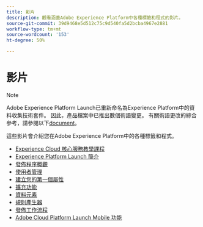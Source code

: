 ```yaml
---
title: 影片
description: 觀看涵蓋Adobe Experience Platform中各種標籤和程式的影片。
source-git-commit: 39d9468e5d512c75c9d540fa5d2bcba4967e2881
workflow-type: tm+mt
source-wordcount: '153'
ht-degree: 50%

---
```


# 影片

>[!NOTE]
>
>Adobe Experience Platform Launch已重新命名為Experience Platform中的資料收集技術套件。 因此，產品檔案中已推出數個術語變更。 有關術語更改的綜合參考，請參閱以下[document](../term-updates.md)。

這些影片會介紹您在Adobe Experience Platform中的各種標籤和程式。

* [Experience Cloud 核心服務教學課程](https://experienceleague.adobe.com/docs/core-services-learn/tutorials/overview.html)
* [Experience Platform Launch 簡介](https://www.youtube.com/embed/rwqqkG1SERU)
* [發佈程序概觀](https://helpx.adobe.com/tw/analytics/how-to/adobe-launch-publishing-process.html)
* [使用者管理](https://www.youtube.com/embed/ba28BHX8cwU)
* [建立您的第一個屬性](https://www.youtube.com/embed/Fb2pcbAYjIE)
* [擴充功能](https://www.youtube.com/embed/yD0tBqZX4fA)
* [資料元素](https://www.youtube.com/embed/-tGcKA0tp-I)
* [規則產生器](https://www.youtube.com/embed/u0ohTL6hI1w)
* [發佈工作流程](https://www.youtube.com/embed/Pe-YSn26_xI)
* [Adobe Cloud Platform Launch Mobile 功能](https://video.tv.adobe.com/v/23741/)
